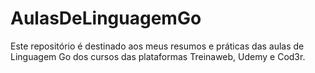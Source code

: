 # AulasDeLinguagemGo
Este repositório é destinado aos meus resumos e práticas das aulas de Linguagem Go dos cursos das plataformas Treinaweb, Udemy e Cod3r.

